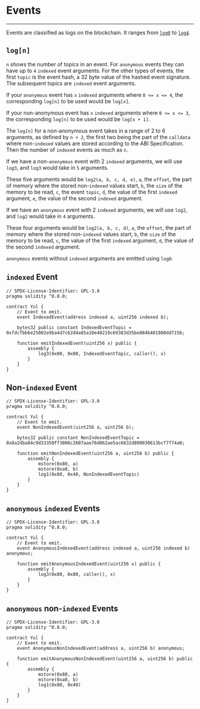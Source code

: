 # Events

---

Events are classified as logs on the blockchain. It ranges from [`log0`](https://www.evm.codes/#a0?fork=cancun) to [`log4`](https://www.evm.codes/#a4?fork=cancun).

## `log[n]`

`n` shows the number of topics in an event. For `anonymous` events they can have up to `4` `indexed` event arguments. For the other types of events, the first `topic` is the event hash, a 32 byte value of the hashed event signature. The subsequent topics are `indexed` event arguments.

If your `anonymous` event has `x` `indexed` arguments where `0 <= x <= 4`, the corresponding `log[n]` to be used would be `log[x]`.

If your non-anonymous event has `x` `indexed` arguments where `0 <= x <= 3`, the corresponding `log[n]` to be used would be `log[x + 1]`.

The `log[n]` for a non-anonymous event takes in a range of 2 to 6 arguments, as defined by `n + 2`, the first two being the part of the `calldata` where non-`indexed` values are stored according to the ABI Specification. Then the number of `indexed` events as much as `n`.

If we have a non-`anonymous` event with 2 `indexed` arguments, we will use `log3`, and `log3` would take in `5` arguments.

These five arguments would be `log2(a, b, c, d, e)`, `a`, the `offset`, the part of memory where the stored non-`indexed` values start, `b`, the `size` of the memory to be read, `c`, the event `topic`, `d`, the value of the first `indexed` argument, `e`, the value of the second `indexed` argument.

If we have an `anonymous` event with 2 `indexed` arguments, we will use `log2`, and `log2` would take in `4` arguments.

These four arguments would be `log2(a, b, c, d)`, `a`, the `offset`, the part of memory where the stored non-`indexed` values start, `b`, the `size` of the memory to be read, `c`, the value of the first `indexed` argument, `d`, the value of the second `indexed` argument.

`anonymous` events without `indexed` arguments are emitted using `log0`.

## `indexed` Event

```solidity
// SPDX-License-Identifier: GPL-3.0
pragma solidity ^0.8.0;

contract Yul {
    // Event to emit.
    event IndexedEvent(address indexed a, uint256 indexed b);

    bytes32 public constant IndexedEventTopic = 0xfdcfbb6e25802e9ba4d7c62d4a85a10e40219c69383d35be084b401980dd7156;

    function emitIndexedEvent(uint256 x) public {
        assembly {
            log3(0x00, 0x00, IndexedEventTopic, caller(), x)
        }
    }
}
```

## Non-`indexed` Event

```solidity
// SPDX-License-Identifier: GPL-3.0
pragma solidity ^0.8.0;

contract Yul {
    // Event to emit.
    event NonIndexedEvent(uint256 a, uint256 b);

    bytes32 public constant NonIndexedEventTopic = 0x8a2dba84c9d33350ff3006c2607aae76d062ae5ac6632d800030613bcf7f74a0;
    
    function emitNonIndexedEvent(uint256 a, uint256 b) public {
        assembly {
            mstore(0x80, a)
            mstore(0xa0, b)
            log1(0x80, 0x40, NonIndexedEventTopic)
        }
    }
}
```

## `anonymous` `indexed` Events

```solidity
// SPDX-License-Identifier: GPL-3.0
pragma solidity ^0.8.0;

contract Yul {
    // Event to emit.
    event AnonymousIndexedEvent(address indexed a, uint256 indexed b) anonymous;

    function emitAnonymousIndexedEvent(uint256 x) public {
        assembly {
            log3(0x00, 0x00, caller(), x)
        }
    }
}
```

## `anonymous` non-`indexed` Events

```solidity
// SPDX-License-Identifier: GPL-3.0
pragma solidity ^0.8.0;

contract Yul {
    // Event to emit.
    event AnonymousNonIndexedEvent(address a, uint256 b) anonymous;
    
    function emitAnonymousNonIndexedEvent(uint256 a, uint256 b) public {
        assembly {
            mstore(0x80, a)
            mstore(0xa0, b)
            log1(0x80, 0x40)
        }
    }
}
```